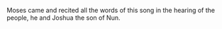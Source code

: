 Moses came and recited all the words of this song in the hearing of the people, he and Joshua the son of Nun.
